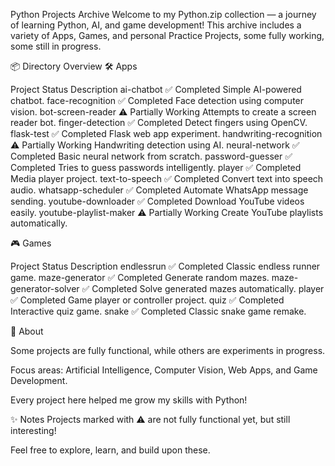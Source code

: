 Python Projects Archive
Welcome to my Python.zip collection — a journey of learning Python, AI, and game development!
This archive includes a variety of Apps, Games, and personal Practice Projects, some fully working, some still in progress.

📦 Directory Overview
🛠 Apps

Project	Status	Description
ai-chatbot	✅ Completed	Simple AI-powered chatbot.
face-recognition	✅ Completed	Face detection using computer vision.
bot-screen-reader	⚠️ Partially Working	Attempts to create a screen reader bot.
finger-detection	✅ Completed	Detect fingers using OpenCV.
flask-test	✅ Completed	Flask web app experiment.
handwriting-recognition	⚠️ Partially Working	Handwriting detection using AI.
neural-network	✅ Completed	Basic neural network from scratch.
password-guesser	✅ Completed	Tries to guess passwords intelligently.
player	✅ Completed	Media player project.
text-to-speech	✅ Completed	Convert text into speech audio.
whatsapp-scheduler	✅ Completed	Automate WhatsApp message sending.
youtube-downloader	✅ Completed	Download YouTube videos easily.
youtube-playlist-maker	⚠️ Partially Working	Create YouTube playlists automatically.

🎮 Games

Project	Status	Description
endlessrun	✅ Completed	Classic endless runner game.
maze-generator	✅ Completed	Generate random mazes.
maze-generator-solver	✅ Completed	Solve generated mazes automatically.
player	✅ Completed	Game player or controller project.
quiz	✅ Completed	Interactive quiz game.
snake	✅ Completed	Classic snake game remake.

🚀 About

Some projects are fully functional, while others are experiments in progress.

Focus areas: Artificial Intelligence, Computer Vision, Web Apps, and Game Development.

Every project here helped me grow my skills with Python!

✨ Notes
Projects marked with ⚠️ are not fully functional yet, but still interesting!

Feel free to explore, learn, and build upon these.

